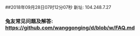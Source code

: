 ##2018年09月28日07时12分07秒 新址: 104.248.7.27
### 兔友常见问题及解答: https://github.com/wanggonging/d/blob/w/FAQ.md
